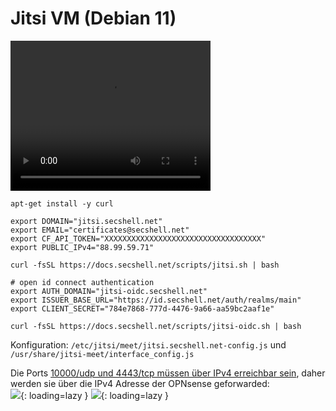 # Jitsi VM (Debian 11)

<video width="320" height="240" controls>
  <source src="../video/services/debian11_vm.mp4" type="video/mp4">
</video>

```shell
apt-get install -y curl

export DOMAIN="jitsi.secshell.net"
export EMAIL="certificates@secshell.net"
export CF_API_TOKEN="XXXXXXXXXXXXXXXXXXXXXXXXXXXXXXXXXXX"
export PUBLIC_IPv4="88.99.59.71"

curl -fsSL https://docs.secshell.net/scripts/jitsi.sh | bash

# open id connect authentication
export AUTH_DOMAIN="jitsi-oidc.secshell.net"
export ISSUER_BASE_URL="https://id.secshell.net/auth/realms/main"
export CLIENT_SECRET="784e7868-777d-4476-9a66-aa59bc2aaf1e"

curl -fsSL https://docs.secshell.net/scripts/jitsi-oidc.sh | bash
```

Konfiguration: `/etc/jitsi/meet/jitsi.secshell.net-config.js` und `/usr/share/jitsi-meet/interface_config.js` 

Die Ports [10000/udp und 4443/tcp müssen über IPv4 erreichbar sein](https://jitsi.github.io/handbook/docs/devops-guide/devops-guide-docker#external-ports), daher werden sie über die IPv4 Adresse der OPNsense geforwarded:  
![](../img/services/jitsi_opnsense_nat.png?raw=true){: loading=lazy }
![](../img/services/jitsi_opnsense_wan.png?raw=true){: loading=lazy }
